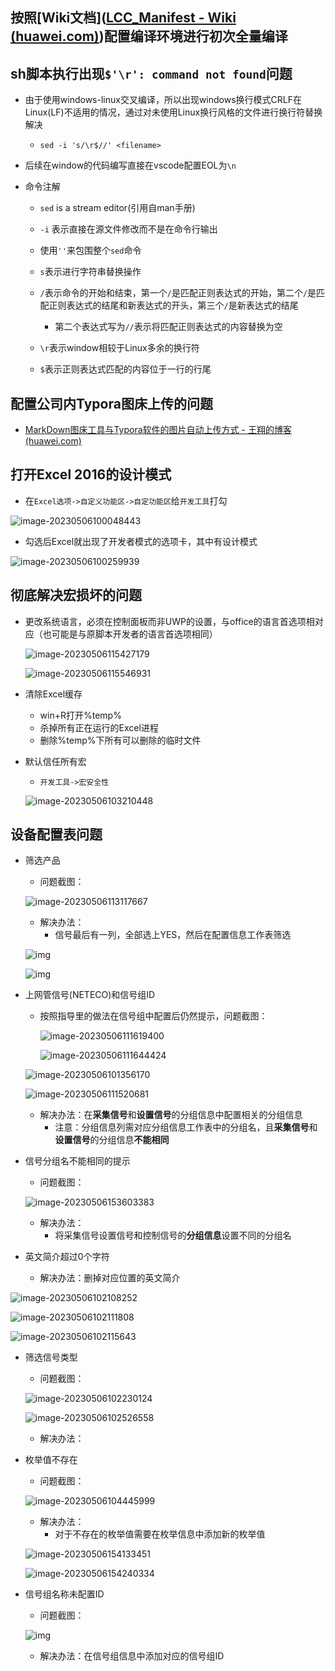 ## 按照[Wiki文档]([LCC_Manifest - Wiki (huawei.com)](https://codehub-y.huawei.com/Energy_Manifest/PublicProduct/LCC/LCC_Manifest/wiki/view?categoryId=8&sn=WIKI20230314867180))配置编译环境进行初次全量编译

## sh脚本执行出现`$'\r': command not found`问题

- 由于使用windows-linux交叉编译，所以出现windows换行模式CRLF在Linux(LF)不适用的情况，通过对未使用Linux换行风格的文件进行换行符替换解决

  - `sed -i 's/\r$//' <filename>`

- 后续在window的代码编写直接在vscode配置EOL为`\n`

- 命令注解

  - `sed` is a stream editor(引用自man手册)

  - `-i` 表示直接在源文件修改而不是在命令行输出

  - 使用`''`来包围整个`sed`命令
  - `s`表示进行字符串替换操作

  - `/`表示命令的开始和结束，第一个`/`是匹配正则表达式的开始，第二个`/`是匹配正则表达式的结尾和新表达式的开头，第三个`/`是新表达式的结尾
    - 第二个表达式写为`//`表示将匹配正则表达式的内容替换为空

  - `\r`表示window相较于Linux多余的换行符

  - `$`表示正则表达式匹配的内容位于一行的行尾

## 配置公司内Typora图床上传的问题

- [MarkDown图床工具与Typora软件的图片自动上传方式 - 王翔的博客 (huawei.com)](http://3ms.huawei.com/km/blogs/details/12035437)

## 打开Excel 2016的设计模式

- 在`Excel选项->自定义功能区->自定功能区`给`开发工具`打勾

![image-20230506100048443](http://image.huawei.com/tiny-lts/v1/images/8d708cdbf793d1a1ce6a02265d08400b_836x678.png)

- 勾选后Excel就出现了开发者模式的选项卡，其中有设计模式

![image-20230506100259939](http://image.huawei.com/tiny-lts/v1/images/9ab54b1caeaae1ff37ac58b96e8db858_792x122.png)

## 彻底解决宏损坏的问题

- 更改系统语言，必须在控制面板而非UWP的设置，与office的语言首选项相对应（也可能是与原脚本开发者的语言首选项相同）

  ![image-20230506115427179](http://image.huawei.com/tiny-lts/v1/images/b2eb06008ce891cf959560a7a9050165_1617x634.png)
  
  ![image-20230506115546931](http://image.huawei.com/tiny-lts/v1/images/23c1b0c5d4308e4a7fa6a722150553e8_836x543.png)

- 清除Excel缓存

  - win+R打开%temp%
  - 杀掉所有正在运行的Excel进程
  - 删除%temp%下所有可以删除的临时文件

- 默认信任所有宏

  - `开发工具->宏安全性`

  ![image-20230506103210448](http://image.huawei.com/tiny-lts/v1/images/c725f17535c0b4e22a1c6746b93d2e55_836x678.png)

## 设备配置表问题

- 筛选产品
  
  - 问题截图：
  
  ![image-20230506113117667](http://image.huawei.com/tiny-lts/v1/images/37f43580141cdb92cdf5411f7d624b2a_157x133.png)
  
  - 解决办法：
    - 信号最后有一列，全部选上YES，然后在配置信息工作表筛选
  
  ![img](http://cloudnote-dgg.huawei.com/ks/share/resources/0a4a1740-e01b-11ed-a249-336a95088e5a/46ae9c50-ebc0-11ed-8f7c-b9a8ba40656f/index_files/1683344707959-wd6.png)
  
  ![img](http://cloudnote-dgg.huawei.com/ks/share/resources/0a4a1740-e01b-11ed-a249-336a95088e5a/46ae9c50-ebc0-11ed-8f7c-b9a8ba40656f/index_files/1683344762258-qgu.png)

- 上网管信号(NETECO)和信号组ID
  
  - 按照指导里的做法在信号组中配置后仍然提示，问题截图：
  
    ![image-20230506111619400](http://image.huawei.com/tiny-lts/v1/images/b96ab6b0eab07b9facc86c9c4325d70e_1361x102.png)
  
    ![image-20230506111644424](http://image.huawei.com/tiny-lts/v1/images/039861d2188d9fc087679c53f3ac87f0_677x96.png)
  
  ![image-20230506101356170](http://image.huawei.com/tiny-lts/v1/images/a478cae5a6759bd5d576b817941d31f6_412x146.png)
  
  ![image-20230506111520681](http://image.huawei.com/tiny-lts/v1/images/82d07dc6bef8b422d7a63dfb19ff876a_407x146.png)
  
  - 解决办法：在**采集信号**和**设置信号**的分组信息中配置相关的分组信息
    - 注意：分组信息列需对应分组信息工作表中的分组名，且**采集信号**和**设置信号**的分组信息**不能相同**
  
- 信号分组名不能相同的提示

  - 问题截图：

  ![image-20230506153603383](http://image.huawei.com/tiny-lts/v1/images/bc803d3b122e9fbc6f2797f802073840_347x273.png)

  - 解决办法：
    - 将采集信号设置信号和控制信号的**分组信息**设置不同的分组名

- 英文简介超过0个字符
  - 解决办法：删掉对应位置的英文简介

![image-20230506102108252](http://image.huawei.com/tiny-lts/v1/images/340b0906652d1a5e24fc150db84ac021_413x146.png)

![image-20230506102111808](http://image.huawei.com/tiny-lts/v1/images/3710f9e81449ae5106f5cb57498a0ecd_406x146.png)

![image-20230506102115643](http://image.huawei.com/tiny-lts/v1/images/677edc59d3adec5990d13a7be3105ed0_412x146.png)

- 筛选信号类型

  - 问题截图：

  ![image-20230506102230124](http://image.huawei.com/tiny-lts/v1/images/4a410cc9649455b034640f8354ff245f_133x133.png)

  ![image-20230506102526558](http://image.huawei.com/tiny-lts/v1/images/953f733f77f3f6fbc2df9f2bacd21b44_1365x1172.png)

  - 解决办法：

- 枚举值不存在

  - 问题截图：

  ![image-20230506104445999](http://image.huawei.com/tiny-lts/v1/images/d9baf5be6b1243d021b658bdb6ab4cd1_409x146.png)

  - 解决办法：
    - 对于不存在的枚举值需要在枚举信息中添加新的枚举值

  ![image-20230506154133451](http://image.huawei.com/tiny-lts/v1/images/e9902f9ef5b87887b117846ade6ab809_1876x1156.png)

  ![image-20230506154240334](http://image.huawei.com/tiny-lts/v1/images/dbaf6d4a84ae2aec50bf39a42bb59d5f_596x204.png)
  
- 信号组名称未配置ID

  - 问题截图：

  ![img](http://image.huawei.com/tiny-lts/v1/images/be2f54681f6fcd8590a3c93a60bafbee_195x144.png)
  
  - 解决办法：在信号组信息中添加对应的信号组ID